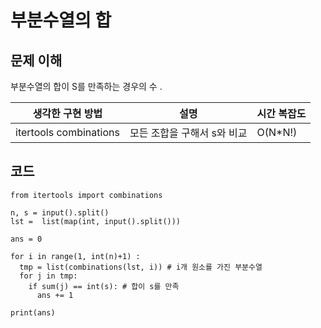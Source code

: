 # 부분수열의 합

## 문제 이해
부분수열의 합이 S를 만족하는 경우의 수      . 

|생각한 구현 방법|설명|시간 복잡도|
|-|-|-|
|itertools combinations|모든 조합을 구해서 s와 비교|O(N*N!)|

## 코드
```
from itertools import combinations

n, s = input().split()
lst =  list(map(int, input().split()))

ans = 0

for i in range(1, int(n)+1) :
  tmp = list(combinations(lst, i)) # i개 원소를 가진 부분수열
  for j in tmp:
    if sum(j) == int(s): # 합이 s를 만족
      ans += 1

print(ans)
```
